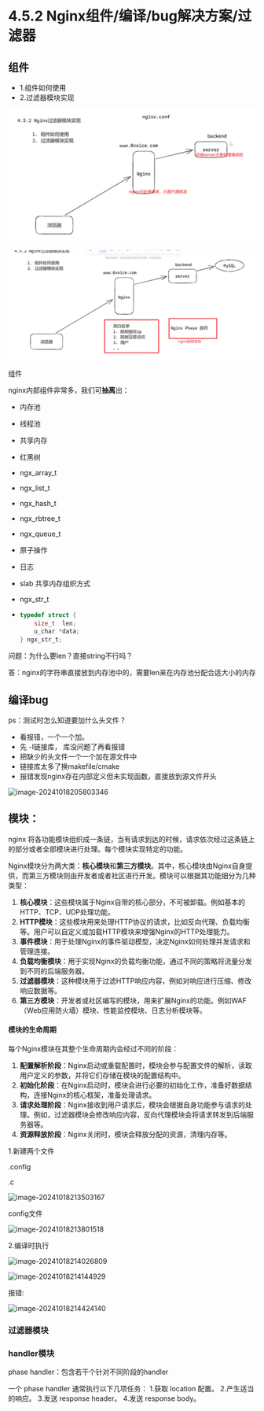 # 4.5.2 Nginx组件/编译/bug解决方案/过滤器



## 组件

- 1.组件如何使用
- 2.过滤器模块实现

![image-20241018202757798](4.5.2%20Nginx%E8%BF%87%E6%BB%A4%E5%99%A8%E6%A8%A1%E5%9D%97%E5%AE%9E%E7%8E%B0.assets/image-20241018202757798.png)

![image-20241018203229895](4.5.2%20Nginx%E8%BF%87%E6%BB%A4%E5%99%A8%E6%A8%A1%E5%9D%97%E5%AE%9E%E7%8E%B0.assets/image-20241018203229895.png)

组件



nginx内部组件非常多，我们可**抽离**出：

- 内存池

- 线程池

- 共享内存

- 红黑树

- ngx_array_t

- ngx_list_t

- ngx_hash_t

- ngx_rbtree_t

- ngx_queue_t

- 原子操作

- 日志

- slab 共享内存组织方式

- ngx_str_t

- ```c
  typedef struct {
      size_t  len;
      u_char *data;
  } ngx_str_t;
  ```





问题：为什么要len？直接string不行吗？

答：nginx的字符串直接放到内存池中的，需要len来在内存池分配合适大小的内存



## 编译bug

ps：测试时怎么知道要加什么头文件？

- 看报错，一个一个加。 
- 先 -I链接库， 库没问题了再看报错
- 把缺少的头文件一个一个加在源文件中
- 链接库太多了换makefile/cmake
- 报错发现nginx存在内部定义但未实现函数，直接放到源文件开头

![image-20241018205803346](4.5.2%20Nginx%E8%BF%87%E6%BB%A4%E5%99%A8%E6%A8%A1%E5%9D%97%E5%AE%9E%E7%8E%B0.assets/image-20241018205803346.png)



## 



## **模块：**



nginx 将各功能模块组织成一条链，当有请求到达的时候，请求依次经过这条链上的部分或者全部模块进行处理。每个模块实现特定的功能。

Nginx模块分为两大类：**核心模块**和**第三方模块**。其中，核心模块由Nginx自身提供，而第三方模块则由开发者或者社区进行开发。模块可以根据其功能细分为几种类型：

1. **核心模块**：这些模块属于Nginx自带的核心部分，不可被卸载。例如基本的HTTP、TCP、UDP处理功能。
2. **HTTP模块**：这些模块用来处理HTTP协议的请求，比如反向代理、负载均衡等。用户可以自定义或加载HTTP模块来增强Nginx的HTTP处理能力。
3. **事件模块**：用于处理Nginx的事件驱动模型，决定Nginx如何处理并发请求和管理连接。
4. **负载均衡模块**：用于实现Nginx的负载均衡功能，通过不同的策略将流量分发到不同的后端服务器。
5. **过滤器模块**：这种模块用于过滤HTTP响应内容，例如对响应进行压缩、修改响应数据等。
6. **第三方模块**：开发者或社区编写的模块，用来扩展Nginx的功能。例如WAF（Web应用防火墙）模块、性能监控模块、日志分析模块等。

#### 模块的生命周期

每个Nginx模块在其整个生命周期内会经过不同的阶段：

1. **配置解析阶段**：Nginx启动或重载配置时，模块会参与配置文件的解析，读取用户定义的参数，并将它们存储在模块的配置结构中。
2. **初始化阶段**：在Nginx启动时，模块会进行必要的初始化工作，准备好数据结构，连接Nginx的核心框架，准备处理请求。
3. **请求处理阶段**：Nginx接收到用户请求后，模块会根据自身功能参与请求的处理。例如，过滤器模块会修改响应内容，反向代理模块会将请求转发到后端服务器等。
4. **资源释放阶段**：Nginx关闭时，模块会释放分配的资源，清理内存等。



1.新建两个文件

.config

.c

![image-20241018213503167](4.5.2%20Nginx%E8%BF%87%E6%BB%A4%E5%99%A8%E6%A8%A1%E5%9D%97%E5%AE%9E%E7%8E%B0.assets/image-20241018213503167.png)

config文件

![image-20241018213801518](4.5.2%20Nginx%E8%BF%87%E6%BB%A4%E5%99%A8%E6%A8%A1%E5%9D%97%E5%AE%9E%E7%8E%B0.assets/image-20241018213801518.png)



2.编译时执行

![image-20241018214026809](4.5.2%20Nginx%E8%BF%87%E6%BB%A4%E5%99%A8%E6%A8%A1%E5%9D%97%E5%AE%9E%E7%8E%B0.assets/image-20241018214026809.png)

![image-20241018214144929](4.5.2%20Nginx%E8%BF%87%E6%BB%A4%E5%99%A8%E6%A8%A1%E5%9D%97%E5%AE%9E%E7%8E%B0.assets/image-20241018214144929.png)

报错:

![image-20241018214424140](4.5.2%20Nginx%E8%BF%87%E6%BB%A4%E5%99%A8%E6%A8%A1%E5%9D%97%E5%AE%9E%E7%8E%B0.assets/image-20241018214424140.png)

### 过滤器模块





### handler模块



phase handler：包含若干个针对不同阶段的handler

一个 phase handler 通常执行以下几项任务：
1.获取 location 配置。
2.产生适当的响应。
3.发送 response header。
4.发送 response body。